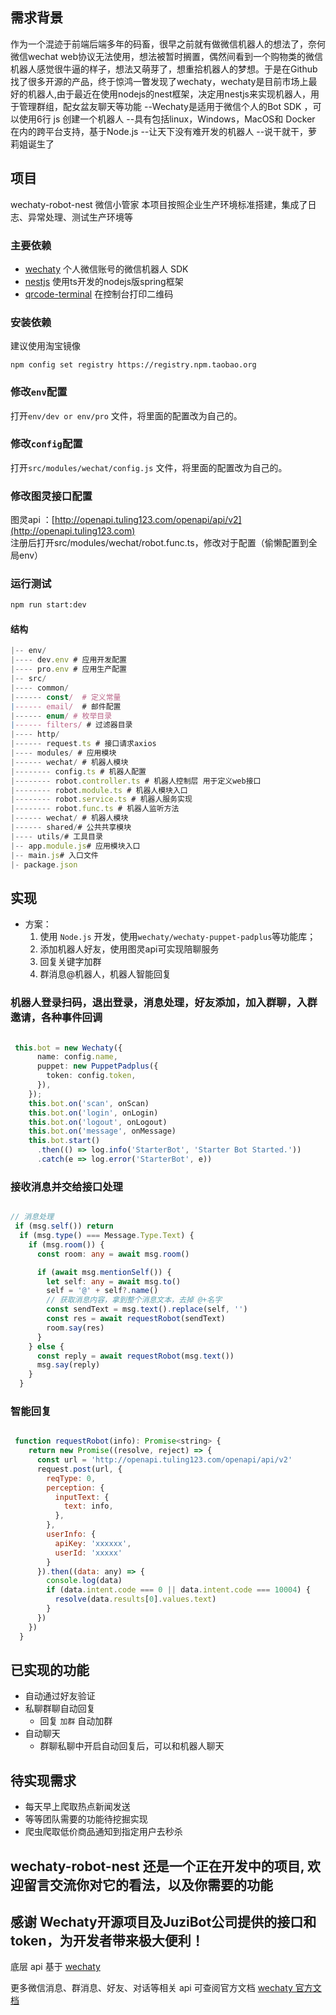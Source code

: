 ## 需求背景

作为一个混迹于前端后端多年的码畜，很早之前就有做微信机器人的想法了，奈何微信wechat web协议无法使用，想法被暂时搁置，偶然间看到一个购物类的微信机器人感觉很牛逼的样子，想法又萌芽了，想重拾机器人的梦想。于是在Github找了很多开源的产品，终于惊鸿一瞥发现了wechaty，wechaty是目前市场上最好的机器人,由于最近在使用nodejs的nest框架，决定用nestjs来实现机器人，用于管理群组，配女盆友聊天等功能
--Wechaty是适用于微信个人的Bot SDK ，可以使用6行 js 创建一个机器人
--具有包括linux，Windows，MacOS和 Docker 在内的跨平台支持，基于Node.js
--让天下没有难开发的机器人
--说干就干，萝莉姐诞生了

<!--more-->

## 项目

wechaty-robot-nest  微信小管家
本项目按照企业生产环境标准搭建，集成了日志、异常处理、测试生产环境等

### 主要依赖

- [wechaty](https://github.com/wechaty/wechaty) 个人微信账号的微信机器人 SDK
- [nestjs](https://github.com/nestjs/nest) 使用ts开发的nodejs版spring框架
- [qrcode-terminal](https://github.com/gtanner/qrcode-terminal) 在控制台打印二维码

### 安装依赖

建议使用淘宝镜像 
```
npm config set registry https://registry.npm.taobao.org
```

### 修改`env`配置

打开`env/dev or env/pro` 文件，将里面的配置改为自己的。

### 修改`config`配置

打开`src/modules/wechat/config.js` 文件，将里面的配置改为自己的。

### 修改图灵接口配置

图灵api ：[http://openapi.tuling123.com/openapi/api/v2](http://openapi.tuling123.com)  
注册后打开src/modules/wechat/robot.func.ts，修改对于配置（偷懒配置到全局env）



### 运行测试

```bash
npm run start:dev
```

#### 结构

```ts
|-- env/
|---- dev.env # 应用开发配置
|---- pro.env # 应用生产配置
|-- src/
|---- common/
|------ const/  # 定义常量
|------ email/  # 邮件配置
|------ enum/ # 枚举目录
|------ filters/ # 过滤器目录
|---- http/
|------ request.ts # 接口请求axios
|---- modules/ # 应用模块
|------ wechat/ # 机器人模块
|-------- config.ts # 机器人配置
|-------- robot.controller.ts # 机器人控制层 用于定义web接口
|-------- robot.module.ts # 机器人模块入口
|-------- robot.service.ts # 机器人服务实现
|-------- robot.func.ts # 机器人监听方法
|------ wechat/ # 机器人模块
|------ shared/# 公共共享模块
|---- utils/# 工具目录
|-- app.module.js# 应用模块入口
|-- main.js# 入口文件
|- package.json
```
## 实现

- 方案：
  1. 使用 `Node.js` 开发，使用`wechaty/wechaty-puppet-padplus`等功能库；
  2. 添加机器人好友，使用图灵api可实现陪聊服务
  3. 回复关键字加群
  4. 群消息@机器人，机器人智能回复

### 机器人登录扫码，退出登录，消息处理，好友添加，加入群聊，入群邀请，各种事件回调

```ts

 this.bot = new Wechaty({
      name: config.name,
      puppet: new PuppetPadplus({
        token: config.token,
      }),
    });
    this.bot.on('scan', onScan)
    this.bot.on('login', onLogin)
    this.bot.on('logout', onLogout)
    this.bot.on('message', onMessage)
    this.bot.start()
      .then(() => log.info('StarterBot', 'Starter Bot Started.'))
      .catch(e => log.error('StarterBot', e))

```

### 接收消息并交给接口处理

```ts

// 消息处理
 if (msg.self()) return
  if (msg.type() === Message.Type.Text) {
    if (msg.room()) {
      const room: any = await msg.room()

      if (await msg.mentionSelf()) {
        let self: any = await msg.to()
        self = '@' + self?.name()
        // 获取消息内容，拿到整个消息文本，去掉 @+名字
        const sendText = msg.text().replace(self, '')
        const res = await requestRobot(sendText)
        room.say(res)
      }
    } else {
      const reply = await requestRobot(msg.text())
      msg.say(reply)
    }
  }
```

### 智能回复

```js

 function requestRobot(info): Promise<string> {
    return new Promise((resolve, reject) => {
      const url = 'http://openapi.tuling123.com/openapi/api/v2'
      request.post(url, {
        reqType: 0,
        perception: {
          inputText: {
            text: info,
          },
        },
        userInfo: {
          apiKey: 'xxxxxx',
          userId: 'xxxxx'
        }
      }).then((data: any) => {
        console.log(data)
        if (data.intent.code === 0 || data.intent.code === 10004) {
          resolve(data.results[0].values.text)
        }
      })
    })
  }
```

## 已实现的功能

- 自动通过好友验证
- 私聊群聊自动回复
  - 回复 `加群` 自动加群
- 自动聊天
  - 群聊私聊中开启自动回复后，可以和机器人聊天

## 待实现需求

- 每天早上爬取热点新闻发送
- 等等团队需要的功能待挖掘实现
- 爬虫爬取低价商品通知到指定用户去秒杀

## wechaty-robot-nest 还是一个正在开发中的项目, 欢迎留言交流你对它的看法，以及你需要的功能

## 感谢  Wechaty开源项目及JuziBot公司提供的接口和token，为开发者带来极大便利！
底层 api 基于 [wechaty](https://github.com/wechaty/wechaty)

更多微信消息、群消息、好友、对话等相关 api 可查阅官方文档 [wechaty 官方文档](https://github.com/wechaty/wechaty/blob/master/docs/index.md)
